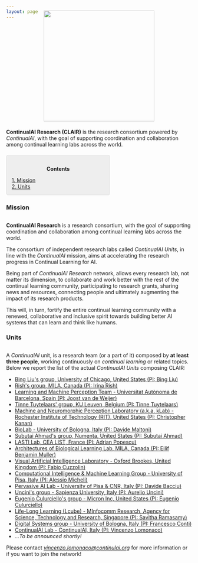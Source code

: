 ```yaml
---
layout: page
---
```


<div style="text-align:center; margin-bottom:20px; margin-top:-40px"><img style="width:300px" src ='/{{ site.baseurl }}images/continualai_research_logo.png'/></div>

**ContinualAI Research (CLAIR)** is the research consortium powered by *ContinualAI*, with the goal of supporting coordination and collaboration among continual learning labs across the world.

<div style="background: rgba(0,0,0,0.06) none repeat scroll 0% 0%; border: 1px solid rgb(222, 222, 222); padding: 1em; border-radius: 5px; margin-top:20px; max-width: 50%">
	<p style="text-align: center;"><strong>Contents</strong></p>
	<p style="text-align: left; margin-bottom: 0px;">
		<a href="#mission">1. Mission</a><br>
		<a href="#units">2. Units</a>
	</p>
</div>

<a name="mission"></a>
<h3 id="mission" style="margin-bottom:30px">Mission</h3>

**ContinualAI Research** is a research consortium, with the goal of supporting coordination and collaboration among continual learning labs across the world. 

The consortium of independent research labs called *ContinualAI Units*, in line with the *ContinualAI* mission, aims at accelerating the research progress in Continual Learning for AI.

Being part of *ContinualAI Research* network, allows every research lab, not matter its dimension, to collaborate and work better with the rest of the continual learning community, participating to research grants, sharing news and resources, connecting people and ultimately augmenting the impact of its research products.

This will, in turn, fortify the entire continual learning community with a renewed, collaborative and inclusive spirit towards building better AI systems that can learn and think like humans. 


<a name="units"></a>
<h3 id="units" style="margin-bottom:30px">Units</h3>

A *ContinualAI* unit, is a research team (or a part of it) composed by **at least three people**, working continuously on *continual learning* or related topics. Below we report the list of the actual *ContinualAI Units* composing CLAIR:

- <a href="https://sites.google.com/site/irinarish/" target="_blank">Bing Liu's group, University of Chicago, United States (PI: Bing Liu)</a>
- <a href="https://sites.google.com/site/irinarish/" target="_blank">Rish's group, MILA, Canada (PI: Irina Rish)</a>
- <a href="http://www.cvc.uab.es/lamp/" target="_blank">Learning and Machine Perception Team - Universitat Autònoma de Barcelona, Spain (PI: Joost van de Weijer)</a>
- <a href="https://homes.esat.kuleuven.be/~tuytelaa/" target="_blank">Tinne Tuytelaars' group, KU Leuven, Belgium (PI: Tinne Tuytelaars)</a>
- <a href="http://klab.cis.rit.edu/" target="_blank">Machine and Neuromorphic Perception Laboratory (a.k.a. kLab) - Rochester Institute of Technology (RIT), United States (PI: Christopher Kanan)</a>
- <a href="http://biolab.csr.unibo.it/home.asp" target="_blank">BioLab - University of Bologna, Italy (PI: Davide Maltoni)</a>
- <a href="https://numenta.com/" target="_blank">Subutai Ahmad's group, Numenta, United States (PI: Subutai Ahmad)</a>
- <a href="https://kalisteo.cea.fr/index.php/textual-and-visual-semantic/" target="_blank">LASTI Lab, CEA LIST, France (PI: Adrian Popescu)</a>
- <a href="https://ivado.ca/en/persons/eilif-muller/" target="_blank">Architectures of Biological Learning Lab, MILA, Canada (PI: Eilif Benjamin Muller)</a>
- <a href="https://cms.brookes.ac.uk/staff/FabioCuzzolin" target="_blank">Visual Artificial Intelligence Laboratory - Oxford Brookes, United Kingdom (PI: Fabio Cuzzolin)</a>
- <a href="http://groups.di.unipi.it/groups/ciml/" target="_blank">Computational Intelligence & Machine Learning Group - University of Pisa, Italy (PI: Alessio Micheli)</a>
- <a href="http://pai.di.unipi.it" target="_blank">Pervasive AI Lab - University of Pisa & CNR, Italy (PI: Davide Bacciu)</a>
- <a href="http://www.uncini.com/" target="_blank">Uncini's group - Sapienza University, Italy (PI: Aurelio Uncini)</a>
- <a href="https://scholar.google.com/citations?user=SeGmqkIAAAAJ&hl=en" target="_blank">Eugenio Culurciello's group - Micron Inc, United States (PI: Eugenio Culurciello)</a>
- <a href="https://rsavitha.webs.com/" target="_blank">Life-Long Learning (Lcube) - MInfocomm Research, Agency for Science, Technology and Research, Singapore (PI: Savitha Ramasamy)</a>
- <a href="https://www.unibo.it/sitoweb/f.conti/en" target="_blank">Digital Systems group - University of Bologna, Italy (PI: Francesco Conti)</a>
- <a href="https://www.continualai.org/lab" target="_blank">ContinualAI Lab - ContinualAI, Italy (PI: Vincenzo Lomonaco)</a>
- <em>...To be announced shortly!</em>

Please contact *vincenzo.lomonaco@continulai.org* for more information or if you want to join the network!